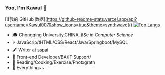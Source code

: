 ### Yoo, I'm Kawul 👋
[![我的 GitHub 数据](https://github-readme-stats.vercel.app/api?username=Kawul007&show_icons=true&theme=synthwave]()
[![Top Langs](https://github-readme-stats.vercel.app/api/top-langs/?username=Kawul007&layout=compact&theme=tokyonight&card_width=300px)](https://github.com/Kawul007/github-readme-stats)
- 🎓 Chongqing University,CHINA, _BSc in Computer Science_
- ⚡ JavaScrip/tHTML/CSS/React/Java/Springboot/MySQL
- 🖋  Writer at [sspai]([https://sspai.com/u/aw0luepf/posts](https://kawul007.github.io/personal-web/))
- 🏃  Front-end Developer/BA/IT Support/
- 🥋 Reading/Cooking/Exercise/Photograth
- 🍕  Everything~~  

